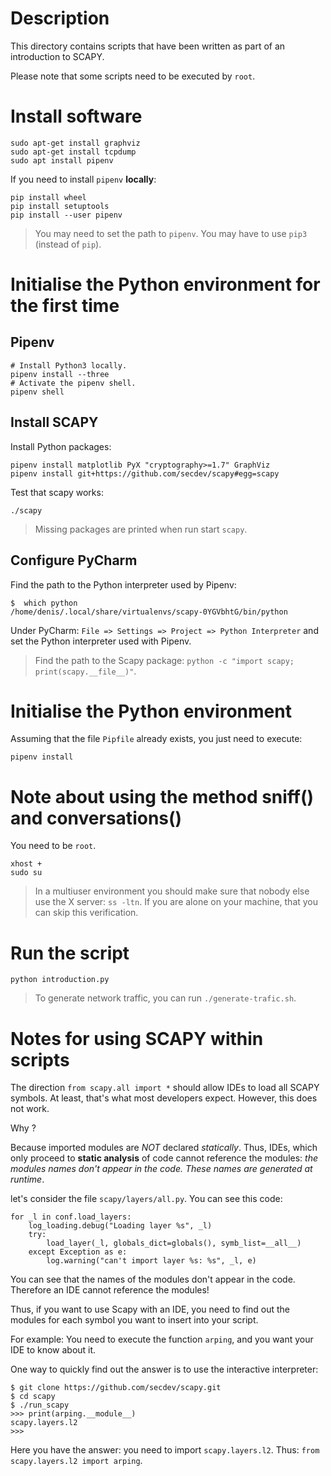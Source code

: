 # Description

This directory contains scripts that have been written as part of an introduction to SCAPY.

Please note that some scripts need to be executed by `root`.

# Install software

    sudo apt-get install graphviz
    sudo apt-get install tcpdump
    sudo apt install pipenv

If you need to install `pipenv` **locally**:

    pip install wheel
    pip install setuptools
    pip install --user pipenv

> You may need to set the path to `pipenv`. You may have to use `pip3` (instead of `pip`). 

# Initialise the Python environment for the first time

## Pipenv

    # Install Python3 locally.
    pipenv install --three
    # Activate the pipenv shell.
    pipenv shell

## Install SCAPY

Install Python packages:

    pipenv install matplotlib PyX "cryptography>=1.7" GraphViz
    pipenv install git+https://github.com/secdev/scapy#egg=scapy

Test that scapy works:

    ./scapy

> Missing packages are printed when run start `scapy`.

## Configure PyCharm

Find the path to the Python interpreter used by Pipenv:

    $  which python
    /home/denis/.local/share/virtualenvs/scapy-0YGVbhtG/bin/python

Under PyCharm: `File => Settings => Project => Python Interpreter` and set the
Python interpreter used with Pipenv.

> Find the path to the Scapy package: `python -c "import scapy; print(scapy.__file__)"`.

# Initialise the Python environment

Assuming that the file `Pipfile` already exists, you just need to execute:

    pipenv install

# Note about using the method sniff() and conversations()

You need to be `root`.

    xhost +
    sudo su

> In a multiuser environment you should make sure that nobody else use the X server: `ss -ltn`.
> If you are alone on your machine, that you can skip this verification.

# Run the script

    python introduction.py

> To generate network traffic, you can run `./generate-trafic.sh`.

# Notes for using SCAPY within scripts

The direction `from scapy.all import *` should allow IDEs to load all SCAPY symbols.
At least, that's what most developers expect. However, this does not work.

Why ?

Because imported modules are *NOT* declared _statically_. Thus, IDEs, which only proceed to
**static analysis** of code cannot reference the modules: _the modules names don't appear in the code.
These names are generated at runtime_.

let's consider the file `scapy/layers/all.py`. You can see this code:

    for _l in conf.load_layers:
        log_loading.debug("Loading layer %s", _l)
        try:
            load_layer(_l, globals_dict=globals(), symb_list=__all__)
        except Exception as e:
            log.warning("can't import layer %s: %s", _l, e)

You can see that the names of the modules don't appear in the code.
Therefore an IDE cannot reference the modules!

Thus, if you want to use Scapy with an IDE, you need to find out the modules
for each symbol you want to insert into your script.

For example: You need to execute the function `arping`, and you want your IDE to know about it.

One way to quickly find out the answer is to use the interactive interpreter:

    $ git clone https://github.com/secdev/scapy.git
    $ cd scapy
    $ ./run_scapy  
    >>> print(arping.__module__)
    scapy.layers.l2
    >>> 
 
Here you have the answer: you need to import `scapy.layers.l2`.
Thus: `from scapy.layers.l2 import arping`.


